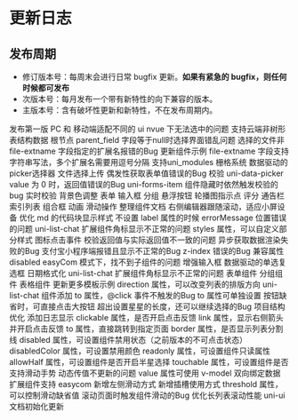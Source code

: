 
# 更新日志 

## 发布周期
- 修订版本号：每周末会进行日常 bugfix 更新。**如果有紧急的 bugfix，则任何时候都可发布**
- 次版本号：每月发布一个带有新特性的向下兼容的版本。
- 主版本号：含有破坏性更新和新特性，不在发布周期内。

<!-- 更新占位 -->
<log title="1.2.15" date="2021-04-14">
	<log-item title="uni-date-picker 组件更新">
		<log-item-text tag-type="perf">
			 发布第一版
		</log-item-text>
	</log-item>
</log>

<log title="1.2.14" date="2021-04-14">
	<log-item title="uni-pagination 组件更新">
		<log-item-text tag-type="feat">
			 PC 和 移动端适配不同的 ui
		</log-item-text>
	</log-item>
</log>

<log title="1.2.13" date="2021-04-14">
	<log-item title="uni-data-checkbox 组件更新">
		<log-item-text tag-type="fix">
			 nvue 下无法选中的问题
		</log-item-text>
	</log-item>
	<log-item title="uni-data-picker 组件更新">
		<log-item-text tag-type="feat">
			 支持云端非树形表结构数据
		</log-item-text>
		<log-item-text tag-type="fix">
			 根节点 parent_field 字段等于null时选择界面错乱问题
		</log-item-text>
	</log-item>
	<log-item title="uni-file-picker 组件更新">
		<log-item-text tag-type="fix">
			 选择的文件非 file-extname 字段指定的扩展名报错的Bug
		</log-item-text>
		<log-item-text tag-type="perf">
			 更新组件示例
		</log-item-text>
		<log-item-text tag-type="perf">
			 file-extname 字段支持字符串写法，多个扩展名需要用逗号分隔
		</log-item-text>
	</log-item>
</log>

<log title="组件工程调整" date="2020-02-05">
	<log-item-text tag-type="docs" only>
		支持uni_modules
	</log-item-text>
</log>

<log title="1.2.11" date="2021-1-19">
	<log-item-text tag-type="feat" only>
		<highlight text="uni-row" /> 栅格系统
	</log-item-text>
	<log-item-text tag-type="feat" only>
		<highlight text="uni-data-picker" /> 数据驱动的picker选择器
	</log-item-text>
	<log-item-text tag-type="feat" only>
		<highlight text="uni-file-picker" /> 文件选择上传
	</log-item-text>
	<log-item title="uni-forms 组件更新">
		<log-item-text tag-type="fix">
			偶发性获取表单值错误的Bug
		</log-item-text>
		<log-item-text tag-type="fix">
			校验 uni-data-picker value 为 0 时，返回值错误的Bug
		</log-item-text>
		<log-item-text tag-type="fix">
			uni-forms-item 组件隐藏时依然触发校验的bug
		</log-item-text>
		<log-item-text tag-type="perf">
			实时校验
		</log-item-text>
	</log-item>
	<log-item title="uni-fab 组件更新">
		<log-item-text tag-type="perf">
			背景色调整
		</log-item-text>
	</log-item>
	<log-item title="组件 NVUE 化">
		<log-item-text tag-type="perf">
			<highlight text="uni-forms" /> 表单
		</log-item-text>
		<log-item-text tag-type="perf">
			<highlight text="uni-easyinput" /> 输入框
		</log-item-text>
		<log-item-text tag-type="perf">
			<highlight text="uni-group" /> 分组
		</log-item-text>
	</log-item>
	<log-item title="组件适配 PC">
		<log-item-text tag-type="perf">
			<highlight text="uni-fab" /> 悬浮按钮
		</log-item-text>
		<log-item-text tag-type="perf">
			<highlight text="uni-swiper-dot" /> 轮播图指示点
		</log-item-text>
		<log-item-text tag-type="perf">
			<highlight text="uni-rate" /> 评分
		</log-item-text>
		<log-item-text tag-type="perf">
			<highlight text="uni-notice-bar" /> 通告栏
		</log-item-text>
		<log-item-text tag-type="perf">
			<highlight text="uni-indexed-list" /> 索引列表
		</log-item-text>
		<log-item-text tag-type="perf">
			<highlight text="uni-combox" /> 组合框
		</log-item-text>
		<log-item-text tag-type="perf">
			<highlight text="uni-transition" /> 动画
		</log-item-text>
		<log-item-text tag-type="perf">
			<highlight text="uni-swipe-action" /> 滑动操作
		</log-item-text>
	</log-item>
</log>

<log title="官网更新" date="2020-12-19">
	<log-item-text tag-type="docs" only>
		整理组件文档
	</log-item-text>
	<log-item-text tag-type="docs" only>
		右侧编辑器跟随滚动，适应小屏设备
	</log-item-text>
	<log-item-text tag-type="docs" only>
		优化 md 的代码块显示样式
	</log-item-text>
</log>

<log title="1.2.10" date="2020-12-18">
	<log-item title="uni-forms 组件更新">
		<log-item-text tag-type="fix">
			不设置 label 属性的时候 errorMessage 位置错误的问题
		</log-item-text>
	</log-item>
	<log-item title="uni-list 组件更新">
		<log-item-text tag-type="fix">
			uni-list-chat 扩展组件角标显示不正常的问题
		</log-item-text>
	</log-item>
	<log-item title="uni-easyinput 组件更新">
		<log-item-text tag-type="feat">
			styles 属性，可以自定义部分样式
		</log-item-text>
		<log-item-text tag-type="feat">
			图标点击事件
		</log-item-text>
		<log-item-text tag-type="fix">
			校验返回值与实际返回值不一致的问题
		</log-item-text>
	</log-item>
	<log-item title="data-checkbox 组件更新">
		<log-item-text tag-type="fix">
			异步获取数据渲染失败的Bug
		</log-item-text>
		<log-item-text tag-type="fix">
			支付宝小程序端报错且显示不正常的Bug
		</log-item-text>
		<log-item-text tag-type="fix">
			z-index 错误的Bug
		</log-item-text>
		<log-item-text tag-type="perf">
			兼容属性 disabled
		</log-item-text>
	</log-item>
	<log-item title="uni-indexed-list 组件更新">
		<log-item-text tag-type="fix">
			easyCom 模式下，找不到子组件的问题
		</log-item-text>
	</log-item>
	
</log>

<log title="1.2.9" date="2020-12-04">
	<log-item-text tag-type="feat" only>
		<highlight text="uni-easyinput" /> 增强输入框
	</log-item-text>
	<log-item-text tag-type="feat" only>
		<highlight text="uni-data-checkbox" /> 数据驱动的单选复选框
	</log-item-text>
	<log-item-text tag-type="feat" only>
		<highlight text="uni-dateformat" /> 日期格式化
	</log-item-text>
	<log-item title="uni-list 组件更新">
		<log-item-text tag-type="fix">
			uni-list-chat 扩展组件角标显示不正常的问题
		</log-item-text>
	</log-item>
</log>

<log title="1.2.8" date="2020-10-23">
	<log-item-text tag-type="feat" only>
		<highlight text="uni-forms" /> 表单组件
	</log-item-text>
	<!-- <log-item-text tag-type="feat" only>
		<highlight text="uni-field" /> 输入框组件
	</log-item-text> -->
	<log-item-text tag-type="feat" only>
		<highlight text="uni-group" /> 分组组件
	</log-item-text>
	<log-item-text tag-type="feat" only>
		<highlight text="uni-table" /> 表格组件
	</log-item-text>
</log>

<log title="1.2.5" date="2020-08-14">
	<log-item title="uni-list 组件更新">
		<log-item-text tag-type="feat">
			更新更多模板示例
		</log-item-text>
		<log-item-text tag-type="feat">
			direction 属性，可以改变列表的排版方向
		</log-item-text>
		<log-item-text tag-type="fix">
			uni-list-chat 组件添加 to 属性，@click 事件不触发的Bug
		</log-item-text>
		<log-item-text tag-type="perf">
			to 属性可单独设置
		</log-item-text>
	</log-item>
	<log-item title="uni-fab 组件更新">
		<log-item-text tag-type="perf">
			按钮缺省时，可直接点击大按钮
		</log-item-text>
	</log-item>
	<log-item title="uni-rate 组件更新">
		<log-item-text tag-type="fix">
			超出设置星星的长度，还可以继续选择的Bug
		</log-item-text>
	</log-item>
</log>


<log title="1.2.4" date="2020-08-13">
	<log-item-text tag-type="perf" only>
		<highlight text="uni-ui" /> 项目结构优化
	</log-item-text>
	<log-item-text tag-type="docs" only>
		 添加日志显示
	</log-item-text>
	<log-item title="uni-list 组件更新">
		<log-item-text tag-type="feat">
			clickable 属性，是否开启点击反馈
		</log-item-text>
		<log-item-text tag-type="feat">
			link 属性，显示右侧箭头并开启点击反馈
		</log-item-text>
		<log-item-text tag-type="feat">
			to 属性，直接跳转到指定页面
		</log-item-text>
		<log-item-text tag-type="feat">
			  border 属性，是否显示列表分割线
		</log-item-text>
	</log-item>
	<log-item title="uni-rate 组件更新">
		<log-item-text tag-type="feat">
			  disabled 属性，可设置组件禁用状态（之前版本的不可点击状态）
		</log-item-text>
		<log-item-text tag-type="feat">
			  disabledColor 属性，可设置禁用颜色
		</log-item-text>
		<log-item-text tag-type="feat">
			  readonly 属性，可设置组件只读属性
		</log-item-text>
		<log-item-text tag-type="feat">
			  allowHalf 属性，可设置组件是否开启半星选择
		</log-item-text>
		<log-item-text tag-type="feat">
			  touchable 属性，可设置组件是否支持滑动手势
		</log-item-text>
		<log-item-text tag-type="fix">
			  动态传值不更新的问题
		</log-item-text>
		<log-item-text tag-type="perf">
			  value 属性可使用 v-model 双向绑定数据
		</log-item-text>
	</log-item>
	<log-item title="uni-popup 组件更新">
		<log-item-text tag-type="perf">
			  扩展组件支持 easycom
		</log-item-text>
	</log-item>
	<log-item title="uni-swipe-action 组件更新">
		<log-item-text tag-type="feat">
			  新增左侧滑动方式
		</log-item-text>
		<log-item-text tag-type="feat">
			  新增插槽使用方式
		</log-item-text>
		<log-item-text tag-type="feat">
			  threshold 属性，可以控制滑动缺省值
		</log-item-text>
		<log-item-text tag-type="fix">
			 滚动页面时触发组件滑动的Bug
		</log-item-text>
		<log-item-text tag-type="perf">
			  优化长列表滚动性能
		</log-item-text>
	</log-item>
</log>

<log title="0.0.1" date="2020-08-12">
	<log-item-text tag-type="docs" only>
		  uni-ui 文档初始化更新
	</log-item-text>
</log>

